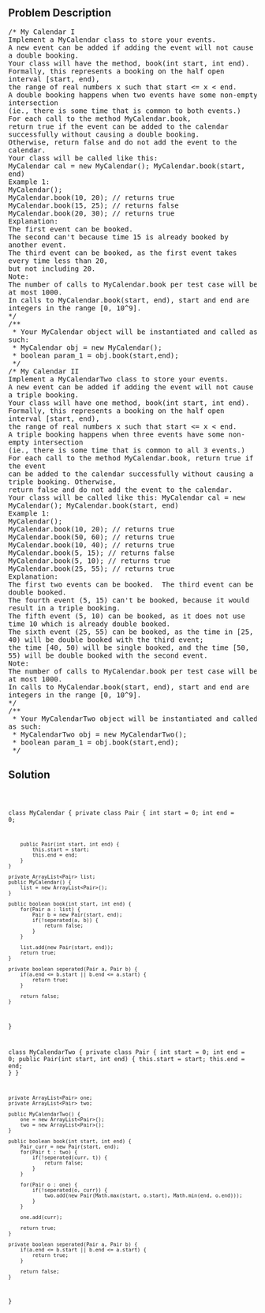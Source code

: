 <!--
<style>
  body { font-family: Arial, sans-serif; }
  .container { max-width: 100%; margin: 0 auto; padding: 10px; }
  .comment-block { max-width: 30%; background-color: #f9f9f9; padding: 10px; border-left: 5px solid #ccc; overflow-wrap: break-word; white-space: pre-wrap; }
  .code-block { background-color: #f4f4f4; padding: 10px; border: 1px solid #ddd; overflow-wrap: break-word; white-space: pre-wrap; }
</style>
-->

<div class='container'>
<h2>Problem Description</h2>
<div class='comment-block'>
<pre>
/* My Calendar I
Implement a MyCalendar class to store your events.
A new event can be added if adding the event will not cause
a double booking.
Your class will have the method, book(int start, int end).
Formally, this represents a booking on the half open
interval [start, end),
the range of real numbers x such that start <= x < end.
A double booking happens when two events have some non-empty
intersection
(ie., there is some time that is common to both events.)
For each call to the method MyCalendar.book,
return true if the event can be added to the calendar
successfully without causing a double booking.
Otherwise, return false and do not add the event to the
calendar.
Your class will be called like this:
MyCalendar cal = new MyCalendar(); MyCalendar.book(start,
end)
Example 1:
MyCalendar();
MyCalendar.book(10, 20); // returns true
MyCalendar.book(15, 25); // returns false
MyCalendar.book(20, 30); // returns true
Explanation:
The first event can be booked.
The second can't because time 15 is already booked by
another event.
The third event can be booked, as the first event takes
every time less than 20,
but not including 20.
Note:
The number of calls to MyCalendar.book per test case will be
at most 1000.
In calls to MyCalendar.book(start, end), start and end are
integers in the range [0, 10^9].
*/
/**
 * Your MyCalendar object will be instantiated and called as
such:
 * MyCalendar obj = new MyCalendar();
 * boolean param_1 = obj.book(start,end);
 */
/* My Calendar II
Implement a MyCalendarTwo class to store your events.
A new event can be added if adding the event will not cause
a triple booking.
Your class will have one method, book(int start, int end).
Formally, this represents a booking on the half open
interval [start, end),
the range of real numbers x such that start <= x < end.
A triple booking happens when three events have some non-
empty intersection
(ie., there is some time that is common to all 3 events.)
For each call to the method MyCalendar.book, return true if
the event
can be added to the calendar successfully without causing a
triple booking. Otherwise,
return false and do not add the event to the calendar.
Your class will be called like this: MyCalendar cal = new
MyCalendar(); MyCalendar.book(start, end)
Example 1:
MyCalendar();
MyCalendar.book(10, 20); // returns true
MyCalendar.book(50, 60); // returns true
MyCalendar.book(10, 40); // returns true
MyCalendar.book(5, 15); // returns false
MyCalendar.book(5, 10); // returns true
MyCalendar.book(25, 55); // returns true
Explanation:
The first two events can be booked.  The third event can be
double booked.
The fourth event (5, 15) can't be booked, because it would
result in a triple booking.
The fifth event (5, 10) can be booked, as it does not use
time 10 which is already double booked.
The sixth event (25, 55) can be booked, as the time in [25,
40) will be double booked with the third event;
the time [40, 50) will be single booked, and the time [50,
55) will be double booked with the second event.
Note:
The number of calls to MyCalendar.book per test case will be
at most 1000.
In calls to MyCalendar.book(start, end), start and end are
integers in the range [0, 10^9].
*/
/**
 * Your MyCalendarTwo object will be instantiated and called
as such:
 * MyCalendarTwo obj = new MyCalendarTwo();
 * boolean param_1 = obj.book(start,end);
 */
</pre>
</div>

<h2>Solution</h2>
<div class='code-block'>
<pre><code class='language-java'>

class MyCalendar {
    private class Pair {
        int start = 0;
        int end = 0;
        
        public Pair(int start, int end) {
            this.start = start;
            this.end = end;
        }
    }

    private ArrayList<Pair> list;
    public MyCalendar() {
        list = new ArrayList<Pair>();
    }
    
    public boolean book(int start, int end) {
        for(Pair a : list) {
            Pair b = new Pair(start, end);
            if(!seperated(a, b)) {
                return false;
            }
        }
        
        list.add(new Pair(start, end));
        return true;
    }
    
    private boolean seperated(Pair a, Pair b) {
        if(a.end <= b.start || b.end <= a.start) {
            return true;
        }
        
        return false;
    }
}








class MyCalendarTwo {
    private class Pair {
        int start = 0;
        int end = 0;
        public Pair(int start, int end) {
            this.start = start;
            this.end = end;
        }
    }
    
    private ArrayList<Pair> one;
    private ArrayList<Pair> two;

    public MyCalendarTwo() {
        one = new ArrayList<Pair>();
        two = new ArrayList<Pair>();
    }
    
    public boolean book(int start, int end) {
        Pair curr = new Pair(start, end);
        for(Pair t : two) {
            if(!seperated(curr, t)) {
                return false;
            }
        }
        
        for(Pair o : one) {
            if(!seperated(o, curr)) {
                two.add(new Pair(Math.max(start, o.start), Math.min(end, o.end)));
            }
        }
        
        one.add(curr);
        
        return true;   
    }
    
    private boolean seperated(Pair a, Pair b) {
        if(a.end <= b.start || b.end <= a.start) {
            return true;
        }
        
        return false;
    }
}


</code></pre>
</div>
</div>
